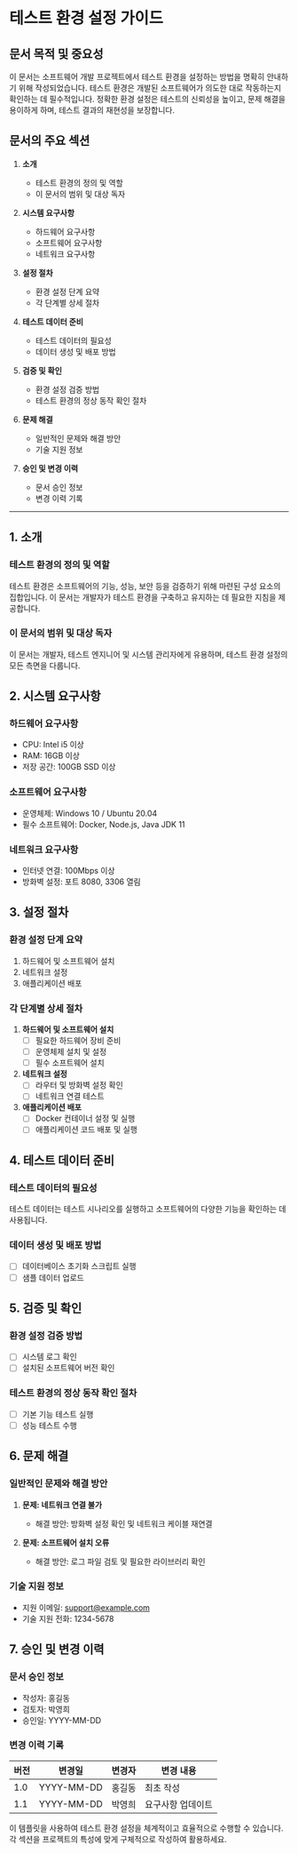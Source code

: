 # 테스트 환경 설정 가이드

## 문서 목적 및 중요성
이 문서는 소프트웨어 개발 프로젝트에서 테스트 환경을 설정하는 방법을 명확히 안내하기 위해 작성되었습니다. 테스트 환경은 개발된 소프트웨어가 의도한 대로 작동하는지 확인하는 데 필수적입니다. 정확한 환경 설정은 테스트의 신뢰성을 높이고, 문제 해결을 용이하게 하며, 테스트 결과의 재현성을 보장합니다.

## 문서의 주요 섹션

1. **소개**
   - 테스트 환경의 정의 및 역할
   - 이 문서의 범위 및 대상 독자

2. **시스템 요구사항**
   - 하드웨어 요구사항
   - 소프트웨어 요구사항
   - 네트워크 요구사항

3. **설정 절차**
   - 환경 설정 단계 요약
   - 각 단계별 상세 절차

4. **테스트 데이터 준비**
   - 테스트 데이터의 필요성
   - 데이터 생성 및 배포 방법

5. **검증 및 확인**
   - 환경 설정 검증 방법
   - 테스트 환경의 정상 동작 확인 절차

6. **문제 해결**
   - 일반적인 문제와 해결 방안
   - 기술 지원 정보

7. **승인 및 변경 이력**
   - 문서 승인 정보
   - 변경 이력 기록

---

## 1. 소개

### 테스트 환경의 정의 및 역할
테스트 환경은 소프트웨어의 기능, 성능, 보안 등을 검증하기 위해 마련된 구성 요소의 집합입니다. 이 문서는 개발자가 테스트 환경을 구축하고 유지하는 데 필요한 지침을 제공합니다.

### 이 문서의 범위 및 대상 독자
이 문서는 개발자, 테스트 엔지니어 및 시스템 관리자에게 유용하며, 테스트 환경 설정의 모든 측면을 다룹니다.

## 2. 시스템 요구사항

### 하드웨어 요구사항
- CPU: Intel i5 이상
- RAM: 16GB 이상
- 저장 공간: 100GB SSD 이상

### 소프트웨어 요구사항
- 운영체제: Windows 10 / Ubuntu 20.04
- 필수 소프트웨어: Docker, Node.js, Java JDK 11

### 네트워크 요구사항
- 인터넷 연결: 100Mbps 이상
- 방화벽 설정: 포트 8080, 3306 열림

## 3. 설정 절차

### 환경 설정 단계 요약
1. 하드웨어 및 소프트웨어 설치
2. 네트워크 설정
3. 애플리케이션 배포

### 각 단계별 상세 절차
1. **하드웨어 및 소프트웨어 설치**
   - [ ] 필요한 하드웨어 장비 준비
   - [ ] 운영체제 설치 및 설정
   - [ ] 필수 소프트웨어 설치

2. **네트워크 설정**
   - [ ] 라우터 및 방화벽 설정 확인
   - [ ] 네트워크 연결 테스트

3. **애플리케이션 배포**
   - [ ] Docker 컨테이너 설정 및 실행
   - [ ] 애플리케이션 코드 배포 및 실행

## 4. 테스트 데이터 준비

### 테스트 데이터의 필요성
테스트 데이터는 테스트 시나리오를 실행하고 소프트웨어의 다양한 기능을 확인하는 데 사용됩니다.

### 데이터 생성 및 배포 방법
- [ ] 데이터베이스 초기화 스크립트 실행
- [ ] 샘플 데이터 업로드

## 5. 검증 및 확인

### 환경 설정 검증 방법
- [ ] 시스템 로그 확인
- [ ] 설치된 소프트웨어 버전 확인

### 테스트 환경의 정상 동작 확인 절차
- [ ] 기본 기능 테스트 실행
- [ ] 성능 테스트 수행

## 6. 문제 해결

### 일반적인 문제와 해결 방안
1. **문제: 네트워크 연결 불가**
   - 해결 방안: 방화벽 설정 확인 및 네트워크 케이블 재연결

2. **문제: 소프트웨어 설치 오류**
   - 해결 방안: 로그 파일 검토 및 필요한 라이브러리 확인

### 기술 지원 정보
- 지원 이메일: support@example.com
- 기술 지원 전화: 1234-5678

## 7. 승인 및 변경 이력

### 문서 승인 정보
- 작성자: 홍길동
- 검토자: 박영희
- 승인일: YYYY-MM-DD

### 변경 이력 기록
| 버전 | 변경일 | 변경자 | 변경 내용 |
|------|--------|--------|-----------|
| 1.0  | YYYY-MM-DD | 홍길동 | 최초 작성 |
| 1.1  | YYYY-MM-DD | 박영희 | 요구사항 업데이트 | 

이 템플릿을 사용하여 테스트 환경 설정을 체계적이고 효율적으로 수행할 수 있습니다. 각 섹션을 프로젝트의 특성에 맞게 구체적으로 작성하여 활용하세요.
